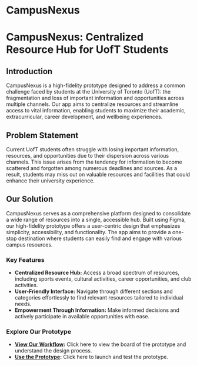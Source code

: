 # CampusNexus
# CampusNexus: Centralized Resource Hub for UofT Students

## Introduction

CampusNexus is a high-fidelity prototype designed to address a common challenge faced by students at the University of Toronto (UofT): the fragmentation and loss of important information and opportunities across multiple channels. Our app aims to centralize resources and streamline access to vital information, enabling students to maximize their academic, extracurricular, career development, and wellbeing experiences.

## Problem Statement

Current UofT students often struggle with losing important information, resources, and opportunities due to their dispersion across various channels. This issue arises from the tendency for information to become scattered and forgotten among numerous deadlines and sources. As a result, students may miss out on valuable resources and facilities that could enhance their university experience.

## Our Solution

CampusNexus serves as a comprehensive platform designed to consolidate a wide range of resources into a single, accessible hub. Built using Figma, our high-fidelity prototype offers a user-centric design that emphasizes simplicity, accessibility, and functionality. The app aims to provide a one-stop destination where students can easily find and engage with various campus resources.

### Key Features

- **Centralized Resource Hub:** Access a broad spectrum of resources, including sports events, cultural activities, career opportunities, and club activities.
- **User-Friendly Interface:** Navigate through different sections and categories effortlessly to find relevant resources tailored to individual needs.
- **Empowerment Through Information:** Make informed decisions and actively participate in available opportunities with ease.

### Explore Our Prototype

- **[View Our Workflow](https://www.figma.com/design/v6vlTmNH9VGGPENiozuUDd/csc-318-A3?node-id=0-1&node-type=canvas&t=PkV3ZGmMBSjYafxg-0):** Click here to view the board of the prototype and understand the design process.
- **[Use the Prototype](https://www.figma.com/proto/v6vlTmNH9VGGPENiozuUDd/csc-318-A3?type=design&node-id=25-16&t=VjrewdudO4UAV1CQ-1&scaling=scale-down&page-id=0%3A1&starting-point-node-id=25%3A16&show-proto-sidebar=1):** Click here to launch and test the prototype.
